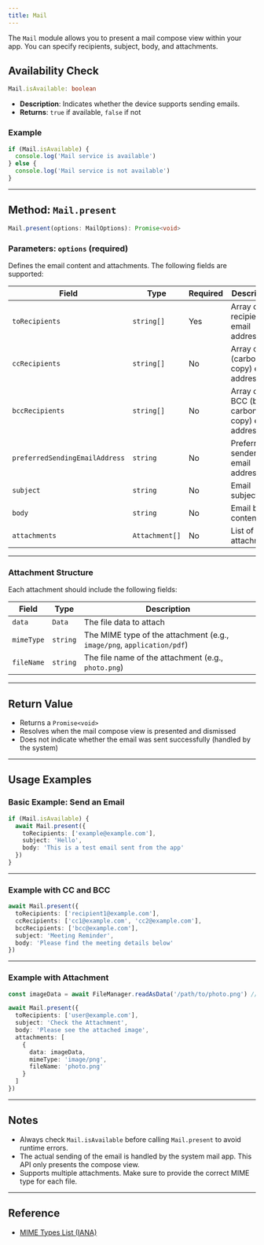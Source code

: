 ```yaml
---
title: Mail
---
```

The `Mail` module allows you to present a mail compose view within your app. You can specify recipients, subject, body, and attachments.

## Availability Check

```ts
Mail.isAvailable: boolean
```

- **Description**: Indicates whether the device supports sending emails.
- **Returns**: `true` if available, `false` if not

### Example

```ts
if (Mail.isAvailable) {
  console.log('Mail service is available')
} else {
  console.log('Mail service is not available')
}
```

---

## Method: `Mail.present`

```ts
Mail.present(options: MailOptions): Promise<void>
```

### Parameters: `options` (required)

Defines the email content and attachments. The following fields are supported:

| Field                           | Type           | Required | Description |
|---------------------------------|---------------|----------|-------------|
| `toRecipients`                  | `string[]`    | Yes      | Array of recipient email addresses |
| `ccRecipients`                  | `string[]`    | No       | Array of CC (carbon copy) email addresses |
| `bccRecipients`                 | `string[]`    | No       | Array of BCC (blind carbon copy) email addresses |
| `preferredSendingEmailAddress`  | `string`      | No       | Preferred sender email address |
| `subject`                       | `string`      | No       | Email subject |
| `body`                          | `string`      | No       | Email body content |
| `attachments`                   | `Attachment[]`| No       | List of attachments |

---

### Attachment Structure

Each attachment should include the following fields:

| Field      | Type    | Description |
|----------- |-------- |------------ |
| `data`     | `Data`  | The file data to attach |
| `mimeType` | `string`| The MIME type of the attachment (e.g., `image/png`, `application/pdf`) |
| `fileName` | `string`| The file name of the attachment (e.g., `photo.png`) |

---

## Return Value

- Returns a `Promise<void>`
- Resolves when the mail compose view is presented and dismissed
- Does not indicate whether the email was sent successfully (handled by the system)

---

## Usage Examples

### Basic Example: Send an Email

```ts
if (Mail.isAvailable) {
  await Mail.present({
    toRecipients: ['example@example.com'],
    subject: 'Hello',
    body: 'This is a test email sent from the app'
  })
}
```

---

### Example with CC and BCC

```ts
await Mail.present({
  toRecipients: ['recipient1@example.com'],
  ccRecipients: ['cc1@example.com', 'cc2@example.com'],
  bccRecipients: ['bcc@example.com'],
  subject: 'Meeting Reminder',
  body: 'Please find the meeting details below'
})
```

---

### Example with Attachment

```ts
const imageData = await FileManager.readAsData('/path/to/photo.png') // Assume this returns Data type

await Mail.present({
  toRecipients: ['user@example.com'],
  subject: 'Check the Attachment',
  body: 'Please see the attached image',
  attachments: [
    {
      data: imageData,
      mimeType: 'image/png',
      fileName: 'photo.png'
    }
  ]
})
```

---

## Notes

- Always check `Mail.isAvailable` before calling `Mail.present` to avoid runtime errors.
- The actual sending of the email is handled by the system mail app. This API only presents the compose view.
- Supports multiple attachments. Make sure to provide the correct MIME type for each file.

---

## Reference

- [MIME Types List (IANA)](http://www.iana.org/assignments/media-types/media-types.xhtml)
